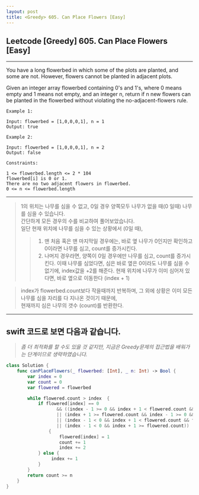 ```yaml
---
layout: post
title: <Greedy> 605. Can Place Flowers [Easy]
---
```



## Leetcode [Greedy] 605. Can Place Flowers [Easy]
---
You have a long flowerbed in which some of the plots are planted, and some are not. However, flowers cannot be planted in adjacent plots.

Given an integer array flowerbed containing 0's and 1's, where 0 means empty and 1 means not empty, and an integer n, return if n new flowers can be planted in the flowerbed without violating the no-adjacent-flowers rule.

 
```
Example 1:   

Input: flowerbed = [1,0,0,0,1], n = 1   
Output: true   
```
```
Example 2:   

Input: flowerbed = [1,0,0,0,1], n = 2   
Output: false   
 ```
```
Constraints:

1 <= flowerbed.length <= 2 * 104   
flowerbed[i] is 0 or 1.   
There are no two adjacent flowers in flowerbed.   
0 <= n <= flowerbed.length   
```
---
 
> 1의 위치는 나무를 심을 수 없고, 0일 경우 양쪽모두 나무가 없을 때(0 일때) 나무를 심을 수 있습니다.   
> 간단하게 모든 경우의 수를 비교하여 풀어보았습니다.   
> 일단 현재 위치에 나무를 심을 수 있는 상황에서 (0일 때),
> > 1. 맨 처음 혹은 맨 마지막일 경우에는, 바로 옆 나무가 0인지만 확인하고 0이라면 나무를 심고, count를 증가시킨다.
> > 2. 나머지 경우라면, 양쪽이 0일 경우에만 나무를 심고, count를 증가시킨다.
> > 이때 나무를 심었다면, 심은 바로 옆은 0이라도 나무를 심을 수 없기에,  index값을 +2를 해준다.
> 현재 위치에 나무가 이미 심어저 있다면, 
> > 바로 옆으로 이동한다 (index + 1)

> index가 flowerbed.count보다 작을때까지 반복하며, 그 외에 상황은 이미 모든 나무를 심을 자리를 다 지나온 것이기 때문에,   
> 현재까지 심은 나무의 갯수 (count)를 반환한다.   
 
---
 
## swift 코드로 보면 다음과 같습니다.   
 > _좀 더 최적화를 할 수도 있을 것 같지만, 지금은 Greedy문제의 접근법을 배워가는 단계이므로 생략하였습니다._      
 

~~~swift
class Solution {
    func canPlaceFlowers(_ flowerbed: [Int], _ n: Int) -> Bool {
        var index = 0
        var count = 0
        var flowered = flowerbed

        while flowered.count > index  {
            if flowered[index] == 0 
                   && ((index - 1 >= 0 && index + 1 < flowered.count && flowered[index - 1] == 0 && flowered[index + 1] == 0) 
                   || (index + 1 >= flowered.count && index - 1 >= 0 && flowered[index - 1] == 0) 
                   || (index - 1 < 0 && index + 1 < flowered.count && flowered[index + 1] == 0)
                   || (index - 1 < 0 && index + 1 >= flowered.count))
                {
                    flowered[index] = 1
                    count += 1
                    index += 2
            } else {
                 index += 1
            }
        }
        return count >= n
    }
}
~~~
<script src="https://utteranc.es/client.js"
        repo="aske0115/blog-comments"
        issue-term="pathname"
        label="utterences"
        theme="github-light"
        crossorigin="anonymous"
        async>
</script>
